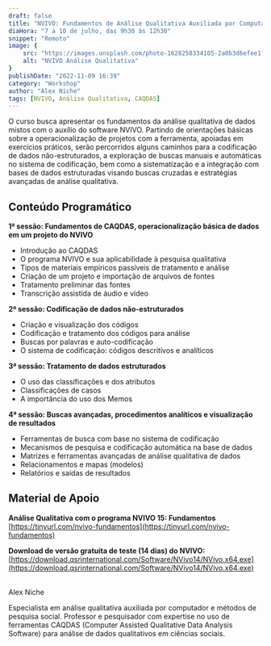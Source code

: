```yaml
---
draft: false
title: "NVIVO: Fundamentos de Análise Qualitativa Auxiliada por Computador"
diaHora: "7 a 10 de julho, das 9h30 às 12h30"
snippet: "Remoto"
image: {
    src: "https://images.unsplash.com/photo-1628258334105-2a0b3d6efee1?&fit=crop&w=430&h=240",
    alt: "NVIVO Análise Qualitativa"
}
publishDate: "2022-11-09 16:39"
category: "Workshop"
author: "Alex Niche"
tags: [NVIVO, Análise Qualitativa, CAQDAS]
---
```


O curso busca apresentar os fundamentos da análise qualitativa de dados mistos com o auxílio do software NVIVO. Partindo de orientações básicas sobre a operacionalização de projetos com a ferramenta, apoiadas em exercícios práticos, serão percorridos alguns caminhos para a codificação de dados não-estruturados, a exploração de buscas manuais e automáticas no sistema de codificação, bem como a sistematização e a integração com bases de dados estruturadas visando buscas cruzadas e estratégias avançadas de análise qualitativa.

## Conteúdo Programático

**1ª sessão: Fundamentos de CAQDAS, operacionalização básica de dados em um projeto do NVIVO**
- Introdução ao CAQDAS
- O programa NVIVO e sua aplicabilidade à pesquisa qualitativa
- Tipos de materiais empíricos passíveis de tratamento e análise
- Criação de um projeto e importação de arquivos de fontes 
- Tratamento preliminar das fontes
- Transcrição assistida de áudio e vídeo

**2ª sessão: Codificação de dados não-estruturados**
- Criação e visualização dos códigos
- Codificação e tratamento dos códigos para análise
- Buscas por palavras e auto-codificação
- O sistema de codificação: códigos descritivos e analíticos

**3ª sessão: Tratamento de dados estruturados**
- O uso das classificações e dos atributos
- Classificações de casos
- A importância do uso dos Memos 

**4ª sessão: Buscas avançadas, procedimentos analíticos e visualização de resultados**
- Ferramentas de busca com base no sistema de codificação 
- Mecanismos de pesquisa e codificação automática na base de dados
- Matrizes e ferramentas avançadas de análise qualitativa de dados
- Relacionamentos e mapas (modelos)
- Relatórios e saídas de resultados

## Material de Apoio

**Análise Qualitativa com o programa NVIVO 15: Fundamentos**  
[https://tinyurl.com/nvivo-fundamentos](https://tinyurl.com/nvivo-fundamentos)

**Download de versão gratuita de teste (14 dias) do NVIVO:**  
[https://download.qsrinternational.com/Software/NVivo14/NVivo.x64.exe](https://download.qsrinternational.com/Software/NVivo14/NVivo.x64.exe)

<br>
<span class="text-2xl font-bold text-primary">Alex Niche</span>

Especialista em análise qualitativa auxiliada por computador e métodos de pesquisa social. Professor e pesquisador com expertise no uso de ferramentas CAQDAS (Computer Assisted Qualitative Data Analysis Software) para análise de dados qualitativos em ciências sociais.
